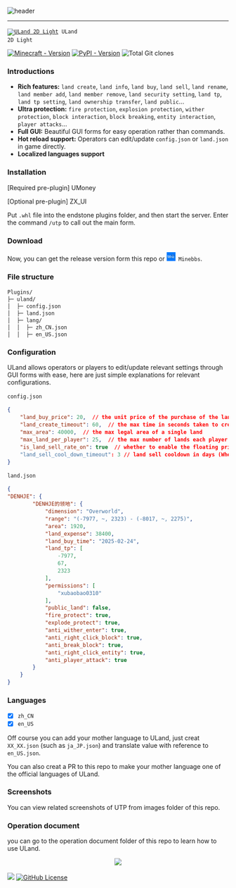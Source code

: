 ![header](https://capsule-render.vercel.app/api?type=venom&height=150&color=gradient&text=ULand%202D%20Light&fontColor=0:8871e5,100:b678c4&fontSize=50&desc=A%20light%202D%20land%20system%20with%20rich%20features.&descAlignY=80&descSize=20&animation=fadeIn)

****

<code><a href="https://github.com/umarurize/ULand_2D_Light"><img height="25" src="https://github.com/umarurize/ULand_2D_Light/blob/master/logo/ULand.png" alt="ULand 2D Light" /></a>&nbsp;ULand 2D Light</code>

[![Minecraft - Version](https://img.shields.io/badge/minecraft-v1.21.60_(Bedrock)-black)](https://feedback.minecraft.net/hc/en-us/sections/360001186971-Release-Changelogs)
[![PyPI - Version](https://img.shields.io/pypi/v/endstone)](https://pypi.org/project/endstone)
![Total Git clones](https://img.shields.io/badge/dynamic/json?label=Total%20Git%20clones&query=$&url=https://cdn.jsdelivr.net/gh/umarurize/UTP@ULand_2D_Light/clone_count.txt&color=brightgreen)

### Introductions
* **Rich features:** `land create`, `land info`, `land buy`, `land sell`, `land rename`, `land member add`, `land member remove`, `land security setting`, `land tp`, `land tp setting`, `land ownership transfer`, `land public`...
* **Ultra protection:** `fire protection`, `explosion protection`, `wither protection`, `block interaction`, `block breaking`, `entity interaction`, `player attacks`...
* **Full GUI:** Beautiful GUI forms for easy operation rather than commands.
* **Hot reload support:** Operators can edit/update `config.json` or `land.json` in game directly.
* **Localized languages support**

### Installation
[Required pre-plugin] UMoney

[Optional pre-plugin] ZX_UI

Put `.whl` file into the endstone plugins folder, and then start the server. Enter the command `/utp` to call out the main form.

### Download
Now, you can get the release version form this repo or <code><a href="https://www.minebbs.com/resources/uland-2d-light-gui.9967/"><img height="20" src="https://github.com/umarurize/umaru-cdn/blob/main/images/minebbs.png" alt="Minebbs" /></a>&nbsp;Minebbs</code>.

### File structure
```
Plugins/
├─ uland/
│  ├─ config.json
│  ├─ land.json
│  ├─ lang/
│  │  ├─ zh_CN.json
│  │  ├─ en_US.json
```

### Configuration
ULand allows operators or players to edit/update relevant settings through GUI forms with ease, here are just simple explanations for relevant configurations.

`config.json`
```json
{
    "land_buy_price": 20,  // the unit price of the purchase of the land (per square block)
    "land_create_timeout": 60,  // the max time in seconds taken to create a land
    "max_area": 40000,  // the max legal area of a single land
    "max_land_per_player": 25,  // the max number of lands each player can have
    "is_land_sell_rate_on": true  // whether to enable the floating price (0.0~2.0) of land sell
    "land_sell_cool_down_timeout": 3 // land sell cooldown in days (When the previous configuration is set to true)
}
```

`land.json`
```json
{
"DENHJE": {
        "DENHJE的领地": {
            "dimension": "Overworld",
            "range": "(-7977, ~, 2323) - (-8017, ~, 2275)",
            "area": 1920,
            "land_expense": 38400,
            "land_buy_time": "2025-02-24",
            "land_tp": [
                -7977,
                67,
                2323
            ],
            "permissions": [
                "xubaobao0310"
            ],
            "public_land": false,
            "fire_protect": true,
            "explode_protect": true,
            "anti_wither_enter": true,
            "anti_right_click_block": true,
            "anti_break_block": true,
            "anti_right_click_entity": true,
            "anti_player_attack": true
        }
    }
}
```

### Languages
- [x] `zh_CN`
- [x] `en_US`

Off course you can add your mother language to ULand, just creat `XX_XX.json` (such as `ja_JP.json`) and translate value with reference to `en_US.json`.

You can also creat a PR to this repo to make your mother language one of the official languages of ULand.

### Screenshots
You can view related screenshots of UTP from images folder of this repo.

### Operation document
you can go to the operation document folder of this repo to learn how to use ULand.

<div style="width: 100%; text-align: center;">
  <img src="https://github.com/umarurize/ULand_2D_Light/blob/master/logo/ULand2.png" style="max-width: 100%; height: auto;">
</div>

![](https://img.shields.io/badge/language-python-blue.svg) [![GitHub License](https://img.shields.io/github/license/umarurize/UTP)](LICENSE)



